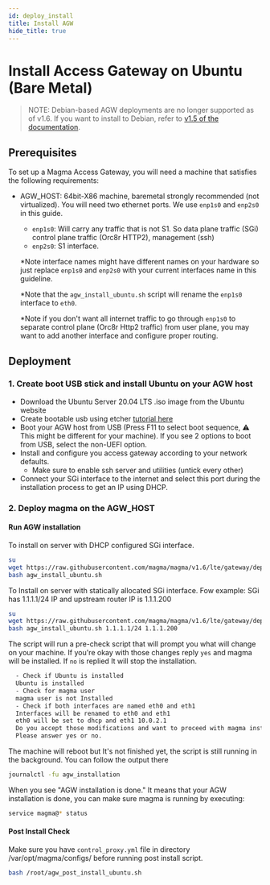 ```yaml
---
id: deploy_install
title: Install AGW
hide_title: true
---
```


# Install Access Gateway on Ubuntu (Bare Metal)

> NOTE: Debian-based AGW deployments are no longer supported as of v1.6. If you want to install to Debian, refer to [v1.5 of the documentation](https://magma.github.io/magma/versions).

## Prerequisites

To set up a Magma Access Gateway, you will need a machine that
satisfies the following requirements:

- AGW_HOST: 64bit-X86 machine, baremetal strongly recommended
  (not virtualized). You will need two ethernet ports. We use
  `enp1s0` and `enp2s0` in this guide.
  - `enp1s0`: Will carry any traffic that is not S1. So data plane traffic (SGi)
    control plane traffic (Orc8r HTTP2), management (ssh)
  - `enp2s0`: S1 interface.

  *Note interface names might have different names on your hardware so just
  replace `enp1s0` and `enp2s0` with your current interfaces name
  in this guideline.

  *Note that the `agw_install_ubuntu.sh` script will rename the `enp1s0`
   interface to `eth0`.

  *Note if you don't want all internet traffic to go through `enp1s0`
  to separate control plane (Orc8r Http2 traffic) from user plane, you
  may want to add another interface and configure proper routing.

## Deployment

### 1. Create boot USB stick and install Ubuntu on your AGW host

- Download the Ubuntu Server 20.04 LTS .iso image from the Ubuntu website
- Create bootable usb using etcher [tutorial here](https://tutorials.ubuntu.com/tutorial/tutorial-create-a-usb-stick-on-macos#0)
- Boot your AGW host from USB
  (Press F11 to select boot sequence, :warning: This might be different for
  your machine). If you see 2 options to boot from USB, select the non-UEFI
  option.
- Install and configure you access gateway according to your network defaults.
    - Make sure to enable ssh server and utilities (untick every other)
- Connect your SGi interface to the internet and select this port during the
installation process to get an IP using DHCP.

### 2. Deploy magma on the  AGW_HOST

#### Run AGW installation

To install on server with DHCP configured SGi interface.

```bash
su
wget https://raw.githubusercontent.com/magma/magma/v1.6/lte/gateway/deploy/agw_install_ubuntu.sh
bash agw_install_ubuntu.sh
```

To Install on server with statically allocated SGi interface. Fow example:
SGi has 1.1.1.1/24 IP and upstream router IP is 1.1.1.200

```bash
su
wget https://raw.githubusercontent.com/magma/magma/v1.6/lte/gateway/deploy/agw_install_ubuntu.sh
bash agw_install_ubuntu.sh 1.1.1.1/24 1.1.1.200
```

The script will run a pre-check script that will prompt you what will change
on your machine. If you're okay with those changes reply `yes` and magma will
be installed. If `no` is replied It will stop the installation.

```bash
  - Check if Ubuntu is installed
  Ubuntu is installed
  - Check for magma user
  magma user is not Installed
  - Check if both interfaces are named eth0 and eth1
  Interfaces will be renamed to eth0 and eth1
  eth0 will be set to dhcp and eth1 10.0.2.1
  Do you accept those modifications and want to proceed with magma installation?(y/n)
  Please answer yes or no.
  ```

The machine will reboot but It's not finished yet, the script is still running in the background.
You can follow the output there

```bash
journalctl -fu agw_installation
```

When you see "AGW installation is done." It means that your AGW installation is done, you can make sure magma is running by executing:

```bash
service magma@* status
```

#### Post Install Check

Make sure you have `control_proxy.yml` file in directory /var/opt/magma/configs/
before running post install script.

```bash
bash /root/agw_post_install_ubuntu.sh
```

